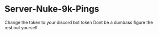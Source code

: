 # Server-Nuke-9k-Pings

Change the token to your discord bot token
Dont be a dumbass figure the rest out yourself

